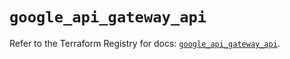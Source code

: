 # `google_api_gateway_api`

Refer to the Terraform Registry for docs: [`google_api_gateway_api`](https://registry.terraform.io/providers/hashicorp/google-beta/5.29.1/docs/resources/google_api_gateway_api).
